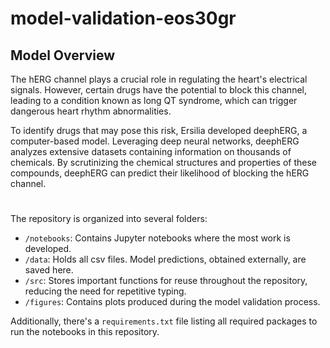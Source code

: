# model-validation-eos30gr

## Model Overview

The hERG channel plays a crucial role in regulating the heart's electrical signals. However, certain drugs have the potential to block this channel, leading to a condition known as long QT syndrome, which can trigger dangerous heart rhythm abnormalities.

To identify drugs that may pose this risk, Ersilia developed deephERG, a computer-based model. Leveraging deep neural networks, deephERG analyzes extensive datasets containing information on thousands of chemicals. By scrutinizing the chemical structures and properties of these compounds, deephERG can predict their likelihood of blocking the hERG channel.

#

 The repository is organized into several folders:
 
  * `/notebooks`: Contains Jupyter notebooks where the most work is developed.
  * `/data`: Holds all csv files. Model predictions, obtained externally, are saved here. 
  * `/src`: Stores important functions for reuse throughout the repository, reducing the need for repetitive typing.
  * `/figures`: Contains plots produced during the model validation process.
    
  Additionally, there's a `requirements.txt` file listing all required packages to run the notebooks in this repository.
